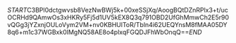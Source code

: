 $START$C3BPl0dctgwvsb8VezNwBWj5k+00xeSSjXq/AoogBQtDZnRPlx3+t/ucOCRHd9QAmwOs3xHKRy5Fj5d1UV5kEX8Q3q791OBD2UfGhMmwCh2E5r90vQGg3jYZxnjOULoVym2VM+nv0KBHUlToR/Tbln4i62UEQYnsM8fMAA05DY8q6+m1c37WGBxk0IMgNQ58AE8o4plxqFGQDJFhWbOnqQ==$END$